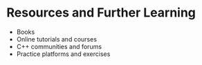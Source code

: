 # Resources and Further Learning

- Books
- Online tutorials and courses
- C++ communities and forums
- Practice platforms and exercises
